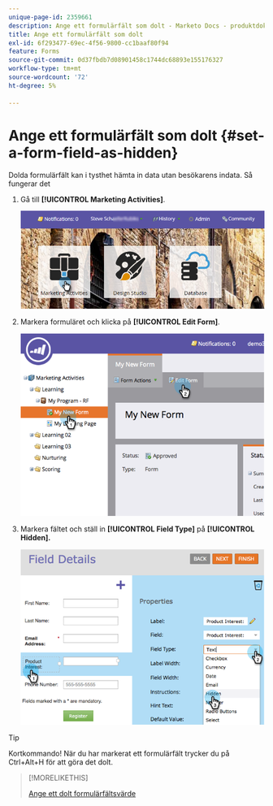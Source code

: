 ```yaml
---
unique-page-id: 2359661
description: Ange ett formulärfält som dolt - Marketo Docs - produktdokumentation
title: Ange ett formulärfält som dolt
exl-id: 6f293477-69ec-4f56-9800-cc1baaf80f94
feature: Forms
source-git-commit: 0d37fbdb7d08901458c1744dc68893e155176327
workflow-type: tm+mt
source-wordcount: '72'
ht-degree: 5%

---
```


# Ange ett formulärfält som dolt {#set-a-form-field-as-hidden}

Dolda formulärfält kan i tysthet hämta in data utan besökarens indata. Så fungerar det

1. Gå till **[!UICONTROL Marketing Activities]**.

   ![](assets/login-marketing-activities-3.png)

1. Markera formuläret och klicka på **[!UICONTROL Edit Form]**.

   ![](assets/image2014-9-15-12-3a58-3a47.png)

1. Markera fältet och ställ in **[!UICONTROL Field Type]** på **[!UICONTROL Hidden].**

   ![](assets/image2014-9-15-12-3a58-3a56.png)

>[!TIP]
>
>Kortkommando! När du har markerat ett formulärfält trycker du på Ctrl+Alt+H för att göra det dolt.

>[!MORELIKETHIS]
>
>[Ange ett dolt formulärfältsvärde](/help/marketo/product-docs/demand-generation/forms/form-fields/set-a-hidden-form-field-value.md)
